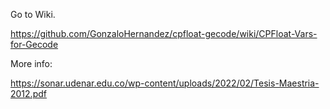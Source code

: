 Go to Wiki.

https://github.com/GonzaloHernandez/cpfloat-gecode/wiki/CPFloat-Vars-for-Gecode

More info:

https://sonar.udenar.edu.co/wp-content/uploads/2022/02/Tesis-Maestria-2012.pdf
